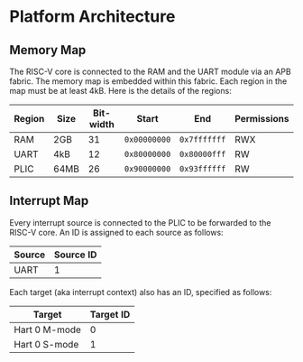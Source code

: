 # Platform Architecture

## Memory Map

The RISC-V core is connected to the RAM and the UART module via an APB fabric.
The memory map is embedded within this fabric. Each region in the map must be at least 4kB.
Here is the details of the regions:

| Region | Size  | Bit-width | Start         | End           | Permissions |
|--------|-------|-----------|---------------|---------------|-------------|
| RAM    | 2GB   | 31        | `0x00000000`  | `0x7fffffff`  | RWX         |
| UART   | 4kB   | 12        | `0x80000000`  | `0x80000fff`  | RW          |
| PLIC   | 64MB  | 26        | `0x90000000`  | `0x93ffffff`  | RW          |

## Interrupt Map

Every interrupt source is connected to the PLIC to be forwarded to the RISC-V core.
An ID is assigned to each source as follows:

| Source | Source ID |
|--------|-----------|
| UART   | 1         |

Each target (aka interrupt context) also has an ID, specified as follows:

| Target        | Target ID |
|---------------|-----------|
| Hart 0 M-mode | 0         |
| Hart 0 S-mode | 1         |

